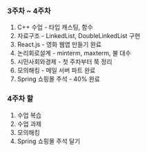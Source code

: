### 3주차 ~ 4주차

1. C++ 수업 - 타입 캐스팅, 함수
2. 자료구조 - LinkedList, DoubleLinkedList 구현
3. React.js - 영화 웹앱 만들기 완료
4. 논리회로설계 - minterm, maxterm, 불 대수
5. 시민사회와경제 - 첫 주차부터 쭉 정리 
6. 모의해킹 - 메일 서버 파트 완료
7. Spring 쇼핑몰 주석 - 40% 완료

### 4주차 할 
1. 수업 복습
2. 수업 과제
3. 모의해킹
4. Spring 쇼핑몰 주석 달기

